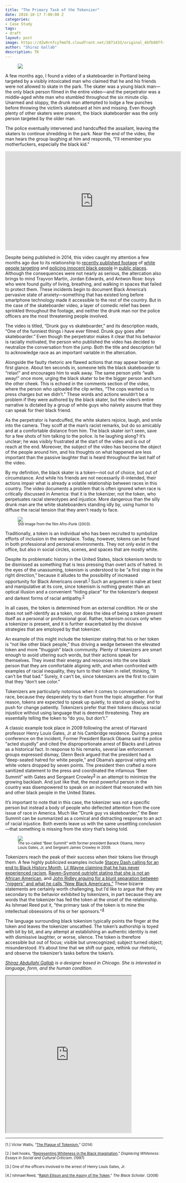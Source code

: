```yaml
---
title: "The Primary Task of the Tokenizer"
date: 2018-10-17 7:00:00 Z
categories:
- Case Study
tags:
- draft
layout: post
image: https://d2w9rnfcy7mm78.cloudfront.net/2871433/original_4bfb987fd08eb615087e57c535859c74.png?1539581638
author: "Shiraz Gallab"
description: TK
---
```

<figure>
  <img src="https://d2w9rnfcy7mm78.cloudfront.net/2871433/original_4bfb987fd08eb615087e57c535859c74.png?1539581638" />
</figure>

A few months ago, I found a video of a skateboarder in Portland being targeted by a visibly intoxicated man who claimed that he and his friends were not allowed to skate in the park. The skater was a young black man—the only black person filmed in the entire video—and the perpetrator was a middle-aged white man who stumbled throughout the six minute clip. Unarmed and sloppy, the drunk man attempted to lodge a few punches before throwing the victim’s skateboard at him and missing. Even though plenty of other skaters were present, the black skateboarder was the only person targeted by the older man.

The police eventually intervened and handcuffed the assailant, leaving the skaters to continue shredding in the park. Near the end of the video, the man hears the group laughing at him and responds, “I’ll remember you motherfuckers, especially the black kid.”

<iframe width="560" height="315" src="https://www.youtube.com/embed/x_fQD84BI88" frameborder="0" allow="autoplay; encrypted-media" allowfullscreen></iframe>

Despite being published in 2014, this video caught my attention a few months ago due to its relationship to [recently published footage](https://www.youtube.com/watch?v=Fh9D_PUe7QI) of [white people targeting](https://www.youtube.com/watch?v=flevfTZcIEc) and [policing innocent black people](https://www.nytimes.com/2018/05/08/us/airbnb-black-women-police.html?action=click&module=Intentional&pgtype=Article) in [public places](https://www.youtube.com/watch?v=xWBVxTEgoYk). Although the consequences were not nearly as serious, the altercation also brings to mind Trayvon Martin, Jordan Edwards, and Antwon Rose: boys who were found guilty of living, breathing, and walking in spaces that failed to protect them. These incidents begin to document Black America’s pervasive state of anxiety—something that has existed long before smartphone technology made it accessible to the rest of the country. But in the case of the skateboarder video, a layer of comedic relief has been sprinkled throughout the footage, and neither the drunk man nor the police officers are the most threatening people involved.

The video is titled, “Drunk guy vs skateboarder,” and its description reads, “One of the funniest things i have ever filmed. Drunk guy goes after skateboarder.” Even though the perpetrator makes it clear that his behavior is racially motivated, the person who published the video has decided to neutralize the conversation from the jump. Both the title and description fail to acknowledge race as an important variable in the altercation.

Alongside the faulty rhetoric are flawed actions that may appear benign at first glance. About ten seconds in, someone tells the black skateboarder to “relax!” and encourages him to walk away. The same person yells “walk away!” once more, urging the black skater to be the bigger person and turn the other cheek. This is echoed in the comments section of the video, where the person who uploaded the clip writes, “The cops wanted us to press charges but we didn’t.” These words and actions wouldn’t be a problem if they were authored by the black skater, but the video’s entire narrative is dictated by a group of white guys who naïvely assume that they can speak for their black friend.

As the perpetrator is handcuffed, the white skaters rejoice, laugh, and smile into the camera. They scoff at the man’s racist remarks, but do so amicably and at a comfortable distance from him. The black skater isn’t seen, save for a few shots of him talking to the police. Is he laughing along? It’s unclear; he was visibly frustrated at the start of the video and is out of reach at the end. Moreover, the subject of the video has become the object of the people around him, and his thoughts on what happened are less important than the passive laughter that is heard throughout the last half of the video.

By my definition, the black skater is a token—not out of choice, but out of circumstance. And while his friends are not necessarily ill-intended, their actions impair what is already a volatile relationship between races in this country. The video documents a problem that is often ignored when race is critically discussed in America: that it is the tokenizer, not the token, who perpetuates racial stereotypes and injustice. More dangerous than the silly drunk man are the white skateboarders standing idly by, using humor to diffuse the racial tension that they aren’t ready to face.

<figure>
  <img src="https://d2w9rnfcy7mm78.cloudfront.net/2871058/original_ca21b49450837e68bc2c33ab69dcd311.png?1539573734" />
  <figcaption><small>
   Still image from the film Afro-Punk (2003).
  </small></figcaption>
</figure>


Traditionally, a token is an individual who has been recruited to symbolize efforts of inclusion in the workplace. Today, however, tokens can be found in both professional and personal environments. They not only exist in the office, but also in social circles, scenes, and spaces that are mostly white.

Despite its problematic history in the United States, black tokenism tends to be dismissed as something that is less pressing than overt acts of hatred. In the eyes of the unassuming, tokenism is understood to be “a first step in the right direction,” because it alludes to the possibility of increased opportunity for Black Americans overall.<sup><a href="#1">1</a></sup> Such an argument is naïve at best and manipulative at its core, since tokenism is nothing greater than an optical illusion and a convenient “hiding place” for the tokenizer’s deepest and darkest forms of racial antipathy.<sup><a href="#2">2</a></sup>

In all cases, the token is determined from an external condition. He or she does not self-identify as a token, nor does the idea of being a token present itself as a personal or professional goal. Rather, tokenism occurs only when a tokenizer is present, and it is further exacerbated by the divisive strategies that are employed by that tokenizer.

An example of this might include the tokenizer stating that his or her token is “not like other black people,” thus driving a wedge between the elevated token and more "thuggish" black community. Plenty of tokenizers are smart enough to avoid uttering such words, but their actions speak for themselves. They invest their energy and resources into the one black person that they are comfortable aligning with, and when confronted with examples of racial inequality, they turn to their token in relief, thinking, “It can’t be that bad.” Surely, it can’t be, since tokenizers are the first to claim that they “don’t see color.”

Tokenizers are particularly notorious when it comes to conversations on race, because they desperately try to dart from the topic altogether. For that reason, tokens are expected to speak up quietly, to stand up slowly, and to push for change patiently. Tokenizers prefer that their tokens discuss racial injustice without using language that is deemed threatening. They are essentially telling the token to “do you, but don’t.”

A classic example took place in 2009 following the arrest of Harvard professor Henry Louis Gates, Jr at his Cambridge residence. During a press conference on the incident, Former President Barack Obama said the police “acted stupidly” and cited the disproportionate arrest of Blacks and Latinos as a historical fact. In response to his remarks, several law enforcement groups expressed dismay, Glenn Beck argued that the president had a “deep-seated hatred for white people,” and Obama’s approval rating with white voters dropped by seven points. The president then crafted a more sanitized statement to the press and coordinated the infamous “Beer Summit” with Gates and Sergeant Crowley<sup><a href="#3">3</a></sup> in an attempt to minimize the growing backlash. And just like that, the most powerful person in the country was disempowered to speak on an incident that resonated with him and other black people in the United States.

It’s important to note that in this case, the tokenizer was not a specific person but instead a body of people who deflected attention from the core issue of race in America. Much like “Drunk guy vs skateboarder,” the Beer Summit can be summarized as a comical and distracting response to an act of racial injustice. Both events leave us with the same unsettling conclusion—that something is missing from the story that’s being told.

<figure>
  <img src="http://www.teleread.com/wp-content/uploads/2013/01/6a00d8341c730253ef0115724d479f970b-800wi.jpeg" />
  <figcaption><small>The so-called “Beer Summit” with former president Barack Obama, Henry Louis Gates, Jr, and Sergeant James Crowley in 2009.
  </small></figcaption>
</figure>

Tokenizers reach the peak of their success when their tokens live through them. A few highly publicized examples include [Stacey Dash calling for an end to Black History Month](https://www.are.na/block/1227279), [Lil Wayne claiming that he has never experienced racism](https://www.are.na/block/1247574), [Raven-Symoné outright stating that she is not an African American](https://www.are.na/block/1247287), and [John Ridley arguing for a blunt separation between “niggers” and what he calls “New Black Americans.”](https://www.are.na/block/1247496) These bizarre statements are certainly worth challenging, but I’d like to argue that they are secondary to the behavior exhibited by tokenizers, in part because they are words that the tokenizer has fed the token at the onset of the relationship. As Ishmael Reed put it, “the primary task of the token is to mine the intellectual obsessions of his or her sponsors.”<sup><a href="#4">4</a></sup>

The language surrounding black tokenism typically points the finger at the token and leaves the tokenizer unscathed. The token’s authorship is toyed with bit by bit, and any attempt at establishing an authentic identity is met with dismissive laughter, or worse, silence. The token is therefore accessible but out of focus; visible but unrecognized; subject turned object; misunderstood. It’s about time that we shift our gaze, rethink our rhetoric, and observe the tokenizer’s tasks before the token’s.

_[Shiraz Abdullahi Gallab](http://shirazn.es/) is a designer based in Chicago. She is interested in language, form, and the human condition._

<iframe class="arena-iframe" width="400" height="500" src="https://www.are.na/shiraz-gallab/black-tokenism/embed"></iframe>

---

<small>[<a name="1">1.</a>] Victor Wallis, “<a href="https://whowhatwhy.org/2014/05/12/the-plague-of-tokenism/">The Plague of Tokenism.</a>” (2014)</small>

<small>[<a name="2">2.</a>] bell hooks, “<a href="http://pages.mtu.edu/~jdslack/readings/CSReadings/hooks_Representing_Whiteness_Black_Imagination.pdf">Representing Whiteness in the Black Imagination</a>,” <i>Displacing Whiteness: Essays in Social and Cultural Criticism</i>. (1997)
</small>

<small>[<a name="3">3.</a>] One of the officers involved in the arrest of Henry Louis Gates, Jr.
</small>

<small>[<a name="4">4.</a>] Ishmael Reed, “<a href="https://www.jstor.org/stable/41069302?seq=1/subjects">Ralph Ellison and the Agony of the Token</a>,” <i>The Black Scholar</i>. (2008)
</small>